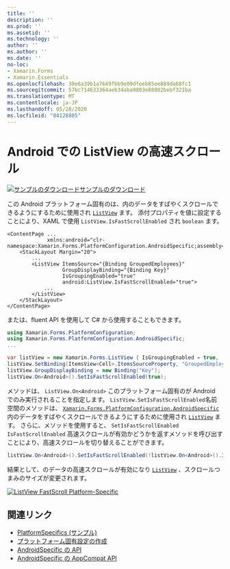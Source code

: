 ```yaml
---
title: ''
description: ''
ms.prod: ''
ms.assetid: ''
ms.technology: ''
author: ''
ms.author: ''
ms.date: ''
no-loc:
- Xamarin.Forms
- Xamarin.Essentials
ms.openlocfilehash: 30e6a39b1a7649fbb9e09dfeeb85ee889da68fc1
ms.sourcegitcommit: 57bc714633364aeb34aba9803e88802bebf321ba
ms.translationtype: MT
ms.contentlocale: ja-JP
ms.lasthandoff: 05/28/2020
ms.locfileid: "84128805"
---
```

# <a name="listview-fast-scrolling-on-android"></a>Android での ListView の高速スクロール

[![サンプルのダウンロード](~/media/shared/download.png)サンプルのダウンロード](https://docs.microsoft.com/samples/xamarin/xamarin-forms-samples/userinterface-platformspecifics)

この Android プラットフォーム固有のは、内のデータをすばやくスクロールできるようにするために使用され [`ListView`](xref:Xamarin.Forms.ListView) ます。 添付プロパティを値に設定することにより、XAML で使用 `ListView.IsFastScrollEnabled` され `boolean` ます。

```xaml
<ContentPage ...
             xmlns:android="clr-namespace:Xamarin.Forms.PlatformConfiguration.AndroidSpecific;assembly=Xamarin.Forms.Core">
    <StackLayout Margin="20">
        ...
        <ListView ItemsSource="{Binding GroupedEmployees}"
                  GroupDisplayBinding="{Binding Key}"
                  IsGroupingEnabled="true"
                  android:ListView.IsFastScrollEnabled="true">
            ...
        </ListView>
    </StackLayout>
</ContentPage>
```

または、fluent API を使用して C# から使用することもできます。

```csharp
using Xamarin.Forms.PlatformConfiguration;
using Xamarin.Forms.PlatformConfiguration.AndroidSpecific;
...

var listView = new Xamarin.Forms.ListView { IsGroupingEnabled = true, ... };
listView.SetBinding(ItemsView<Cell>.ItemsSourceProperty, "GroupedEmployees");
listView.GroupDisplayBinding = new Binding("Key");
listView.On<Android>().SetIsFastScrollEnabled(true);
```

メソッドは、 `ListView.On<Android>` このプラットフォーム固有のが Android でのみ実行されることを指定します。 `ListView.SetIsFastScrollEnabled`名前空間のメソッドは、 [`Xamarin.Forms.PlatformConfiguration.AndroidSpecific`](xref:Xamarin.Forms.PlatformConfiguration.AndroidSpecific) 内のデータをすばやくスクロールできるようにするために使用され [`ListView`](xref:Xamarin.Forms.ListView) ます。 さらに、メソッドを使用すると、 `SetIsFastScrollEnabled` `IsFastScrollEnabled` 高速スクロールが有効かどうかを返すメソッドを呼び出すことにより、高速スクロールを切り替えることができます。

```csharp
listView.On<Android>().SetIsFastScrollEnabled(!listView.On<Android>().IsFastScrollEnabled());
```

結果として、のデータの高速スクロールが有効になり [`ListView`](xref:Xamarin.Forms.ListView) 、スクロールつまみのサイズが変更されます。

[![](listview-fast-scrolling-images/fastscroll.png "ListView FastScroll Platform-Specific")](listview-fast-scrolling-images/fastscroll-large.png#lightbox "ListView FastScroll Platform-Specific")

## <a name="related-links"></a>関連リンク

- [PlatformSpecifics (サンプル)](https://docs.microsoft.com/samples/xamarin/xamarin-forms-samples/userinterface-platformspecifics)
- [プラットフォーム固有設定の作成](~/xamarin-forms/platform/platform-specifics/index.md#creating-platform-specifics)
- [AndroidSpecific の API](xref:Xamarin.Forms.PlatformConfiguration.AndroidSpecific)
- [AndroidSpecific の AppCompat API](xref:Xamarin.Forms.PlatformConfiguration.AndroidSpecific.AppCompat)
